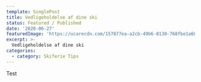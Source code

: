 ```yaml
---
template: SinglePost
title: Vedligeholdelse af dine ski 
status: Featured / Published
date: '2020-06-27'
featuredImage: 'https://ucarecdn.com/157877ea-a2cb-49b6-8130-768fbe1a60a7/'
excerpt: >-
  Vedligeholdelse af dine ski 
categories:
  - category: Skiferie Tips
---
```

Test